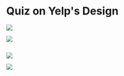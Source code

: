 # Quiz on Yelp's Design

![](<https://kuweiguge.github.io/Grokking-Modern-System-Design-Interview-Gitbook/assets/Screenshot 2023-09-02 at 5.32.27 PM.png>)

![](<https://kuweiguge.github.io/Grokking-Modern-System-Design-Interview-Gitbook/assets/Screenshot 2023-09-02 at 5.33.13 PM.png>)

<figure><img src="https://kuweiguge.github.io/Grokking-Modern-System-Design-Interview-Gitbook/assets/Screenshot 2023-09-02 at 5.35.54 PM.png" alt=""><figcaption></figcaption></figure>

![](<https://kuweiguge.github.io/Grokking-Modern-System-Design-Interview-Gitbook/assets/Screenshot 2023-09-02 at 5.36.54 PM.png>)

![](<https://kuweiguge.github.io/Grokking-Modern-System-Design-Interview-Gitbook/assets/Screenshot 2023-09-02 at 5.37.02 PM.png>)
